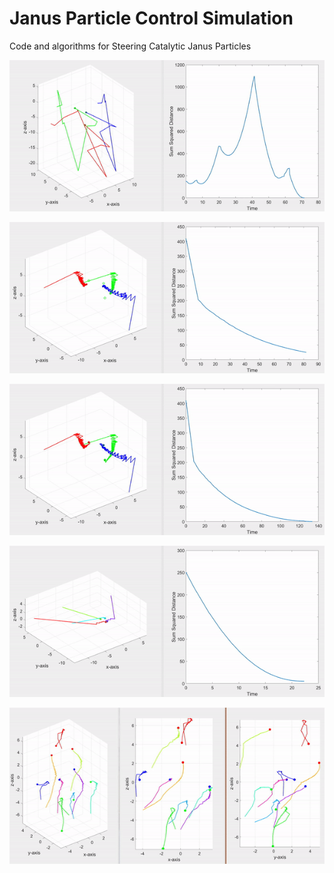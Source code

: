 # Janus Particle Control Simulation
Code and algorithms for Steering Catalytic Janus Particles

<p align="center">
<img src="https://github.com/RoboticSwarmControl/JanusParticleControl/blob/master/Media/OpenloopLP.gif" width="600">
</p>

<p align="center">
<img src="https://github.com/RoboticSwarmControl/JanusParticleControl/blob/master/Media/ClosedloopLP.gif" width="600">
</p>

<p align="center">
<img src="https://github.com/RoboticSwarmControl/JanusParticleControl/blob/master/Media/ClosedloopGreedy.gif" width="600">
</p>

<p align="center">
<img src="https://github.com/RoboticSwarmControl/JanusParticleControl/blob/master/Media/4SpheresControl.gif" width="600">
</p>

<p align="center">
<img src="https://github.com/RoboticSwarmControl/JanusParticleControl/blob/master/Media/9SpheresControl.gif" width="600">
</p>
